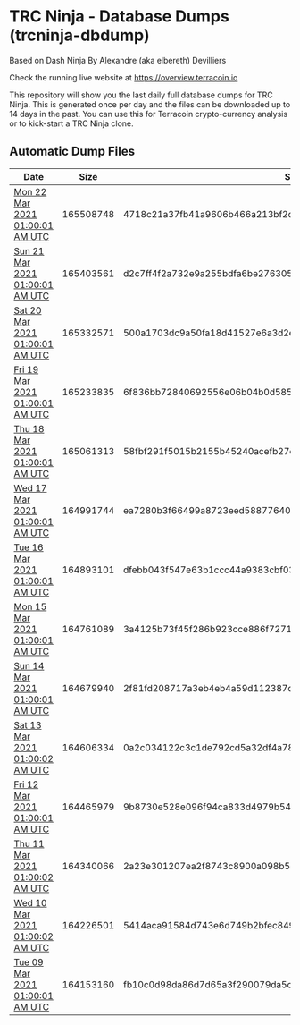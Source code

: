 # TRC Ninja - Database Dumps (trcninja-dbdump)
Based on Dash Ninja By Alexandre (aka elbereth) Devilliers

Check the running live website at https://overview.terracoin.io

This repository will show you the last daily full database dumps for TRC Ninja. This is generated once per day and the files can be downloaded up to 14 days in the past.
You can use this for Terracoin crypto-currency analysis or to kick-start a TRC Ninja clone.


## Automatic Dump Files
| Date | Size | SHA256 |
|--|--|--|
| [Mon 22 Mar 2021 01:00:01 AM UTC](https://transfer.sh/13xVeP/trcninja-dbdump-20210322010001.tar.bz2) | 165508748 | 4718c21a37fb41a9606b466a213bf2d70f0e723ee28f50a6d7d1b31ce4f3459f | 
| [Sun 21 Mar 2021 01:00:01 AM UTC](https://transfer.sh/rIAEw/trcninja-dbdump-20210321010001.tar.bz2) | 165403561 | d2c7ff4f2a732e9a255bdfa6be276305058b44e6e0de86ba8da578f7d9c061b5 | 
| [Sat 20 Mar 2021 01:00:01 AM UTC](https://transfer.sh/UeOQ0/trcninja-dbdump-20210320010001.tar.bz2) | 165332571 | 500a1703dc9a50fa18d41527e6a3d2ecca20ffe9b66f4005eb80bcfbe3c33397 | 
| [Fri 19 Mar 2021 01:00:01 AM UTC](https://transfer.sh/CZqTm/trcninja-dbdump-20210319010001.tar.bz2) | 165233835 | 6f836bb72840692556e06b04b0d585361d14201daaf775223579d2a2a3b60191 | 
| [Thu 18 Mar 2021 01:00:01 AM UTC](https://transfer.sh/imj80/trcninja-dbdump-20210318010001.tar.bz2) | 165061313 | 58fbf291f5015b2155b45240acefb27c94dc847bdfa4dec49b6fba636cd2fd04 | 
| [Wed 17 Mar 2021 01:00:01 AM UTC](https://transfer.sh/zRXGz/trcninja-dbdump-20210317010001.tar.bz2) | 164991744 | ea7280b3f66499a8723eed58877640a0324e0c6fbed82c6c03838bd5320989e2 | 
| [Tue 16 Mar 2021 01:00:01 AM UTC](https://transfer.sh/wiVNT/trcninja-dbdump-20210316010001.tar.bz2) | 164893101 | dfebb043f547e63b1ccc44a9383cbf03c1dd318981e0f5ff0ba430dc2d68d166 | 
| [Mon 15 Mar 2021 01:00:01 AM UTC](https://transfer.sh/jZdZb/trcninja-dbdump-20210315010001.tar.bz2) | 164761089 | 3a4125b73f45f286b923cce886f72711abb8e8346cbae0dd710a1e5397f5ba62 | 
| [Sun 14 Mar 2021 01:00:01 AM UTC](https://transfer.sh/OcAFV/trcninja-dbdump-20210314010001.tar.bz2) | 164679940 | 2f81fd208717a3eb4eb4a59d112387d4f9364f9350e8f5efe66ad6d87bead290 | 
| [Sat 13 Mar 2021 01:00:02 AM UTC](https://transfer.sh/101sBt/trcninja-dbdump-20210313010001.tar.bz2) | 164606334 | 0a2c034122c3c1de792cd5a32df4a7852949cff19ca533bcd0984dc9230d5421 | 
| [Fri 12 Mar 2021 01:00:01 AM UTC](https://transfer.sh/XJlOE/trcninja-dbdump-20210312010001.tar.bz2) | 164465979 | 9b8730e528e096f94ca833d4979b545f550128e197682719fc5f5b7e15ff0e56 | 
| [Thu 11 Mar 2021 01:00:02 AM UTC](https://transfer.sh/15ybkz/trcninja-dbdump-20210311010002.tar.bz2) | 164340066 | 2a23e301207ea2f8743c8900a098b5e7db91d94b7a97e9fe6883b14a5dcacab4 | 
| [Wed 10 Mar 2021 01:00:02 AM UTC](https://transfer.sh/13uVyB/trcninja-dbdump-20210310010002.tar.bz2) | 164226501 | 5414aca91584d743e6d749b2bfec8492ce276364d284f6f13878d98a5e3cd07f | 
| [Tue 09 Mar 2021 01:00:01 AM UTC](https://transfer.sh/rhv7l/trcninja-dbdump-20210309010001.tar.bz2) | 164153160 | fb10c0d98da86d7d65a3f290079da5c688f713b5946953c93ec446577bcb1f93 | 
